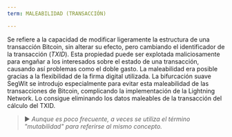 ```yaml
---
term: MALEABILIDAD (TRANSACCIÓN)

---
```

Se refiere a la capacidad de modificar ligeramente la estructura de una transacción Bitcoin, sin alterar su efecto, pero cambiando el identificador de la transacción (*TXID*). Esta propiedad puede ser explotada maliciosamente para engañar a los interesados sobre el estado de una transacción, causando así problemas como el doble gasto. La maleabilidad era posible gracias a la flexibilidad de la firma digital utilizada. La bifurcación suave SegWit se introdujo especialmente para evitar esta maleabilidad de las transacciones de Bitcoin, complicando la implementación de la Lightning Network. Lo consigue eliminando los datos maleables de la transacción del cálculo del TXID.

> ► *Aunque es poco frecuente, a veces se utiliza el término "mutabilidad" para referirse al mismo concepto.*